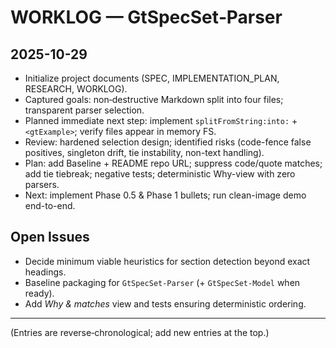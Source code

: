 # WORKLOG — GtSpecSet‑Parser

## 2025-10-29
- Initialize project documents (SPEC, IMPLEMENTATION_PLAN, RESEARCH, WORKLOG).
- Captured goals: non‑destructive Markdown split into four files; transparent parser selection.
- Planned immediate next step: implement `splitFromString:into:` + `<gtExample>`; verify files appear in memory FS.
- Review: hardened selection design; identified risks (code-fence false positives,
  singleton drift, tie instability, non-text handling).
- Plan: add Baseline + README repo URL; suppress code/quote matches; add tie
  tiebreak; negative tests; deterministic Why-view with zero parsers.
- Next: implement Phase 0.5 & Phase 1 bullets; run clean-image demo end-to-end.

## Open Issues
- Decide minimum viable heuristics for section detection beyond exact headings.
- Baseline packaging for `GtSpecSet-Parser` (+ `GtSpecSet-Model` when ready).
- Add *Why & matches* view and tests ensuring deterministic ordering.

---
(Entries are reverse‑chronological; add new entries at the top.)
